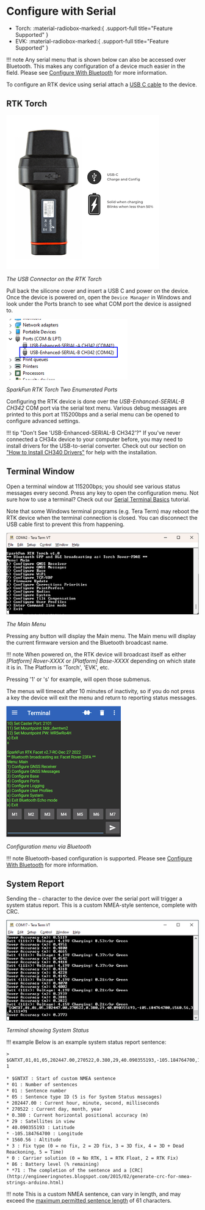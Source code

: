 # Configure with Serial

<!--
Compatibility Icons
====================================================================================

:material-radiobox-marked:{ .support-full title="Feature Supported" }
:material-radiobox-indeterminate-variant:{ .support-partial title="Feature Partially Supported" }
:material-radiobox-blank:{ .support-none title="Feature Not Supported" }
-->

<div class="grid cards fill" markdown>

- Torch: :material-radiobox-marked:{ .support-full title="Feature Supported" }
- EVK: :material-radiobox-marked:{ .support-full title="Feature Supported" }

</div>

!!! note
	Any serial menu that is shown below can also be accessed over Bluetooth. This makes any configuration of a device much easier in the field. Please see [Configure With Bluetooth](configure_with_bluetooth.md) for more information.

To configure an RTK device using serial attach a [USB C cable](https://www.sparkfun.com/products/15425) to the device.

## RTK Torch

[![The USB Connector on the RTK Torch](<img/RTK-Torch_Buttons_Back-Small.png>)](<img/RTK-Torch_Buttons_Back.png>)


*The USB Connector on the RTK Torch*

Pull back the silicone cover and insert a USB C and power on the device. Once the device is powered on, open the `Device Manager` in Windows and look under the Ports branch to see what COM port the device is assigned to.

![SparkFun RTK Torch Two Enumerated Ports](img/Torch/RTK-Torch_Two-COM-Ports.png)

*SparkFun RTK Torch Two Enumerated Ports*

Configuring the RTK device is done over the *USB-Enhanced-SERIAL-B CH342* COM port via the serial text menu. Various debug messages are printed to this port at 115200bps and a serial menu can be opened to configure advanced settings.

!!! tip "Don't See 'USB-Enhanced-SERIAL-B CH342'?"
	If you've never connected a CH34x device to your computer before, you may need to install drivers for the USB-to-serial converter. Check out our section on <a href="https://learn.sparkfun.com/tutorials/sparkfun-serial-basic-ch340c-hookup-guide#drivers-if-you-need-them">"How to Install CH340 Drivers"</a> for help with the installation.

## Terminal Window

Open a terminal window at 115200bps; you should see various status messages every second. Press any key to open the configuration menu. Not sure how to use a terminal? Check out our [Serial Terminal Basics](https://learn.sparkfun.com/tutorials/terminal-basics) tutorial.

Note that some Windows terminal programs (e.g. Tera Term) may reboot the RTK device when the terminal connection is closed. You can disconnect the USB cable first to prevent this from happening.

![Terminal showing the main menu](<img/Terminal/SparkFun RTK Everywhere - Main Menu.png>)

*The Main Menu*

Pressing any button will display the Main menu. The Main menu will display the current firmware version and the Bluetooth broadcast name.

!!! note
	 When powered on, the RTK device will broadcast itself as either *[Platform] Rover-XXXX* or *[Platform] Base-XXXX* depending on which state it is in. The Platform is 'Torch', 'EVK', etc.

Pressing '1' or 's' for example, will open those submenus.

The menus will timeout after 10 minutes of inactivity, so if you do not press a key the device will exit the menu and return to reporting status messages.

![Configuration menu open over Bluetooth](img/Bluetooth/SparkFun%20RTK%20BEM%20-%20Exit%20BEM.png)

*Configuration menu via Bluetooth*

!!! note
	Bluetooth-based configuration is supported. Please see [Configure With Bluetooth](configure_with_bluetooth.md) for more information.

## System Report

Sending the `~` character to the device over the serial port will trigger a system status report. This is a custom NMEA-style sentence, complete with CRC.

![System status NMEA outputted to terminal](<img/Terminal/SparkFun RTK System Status Trigger.png>)

*Terminal showing System Status*

!!! example
	Below is an example system status report sentence:

	> $GNTXT,01,01,05,202447.00,270522,0.380,29,40.090355193,-105.184764700,1560.56,3,0,86*7	1
	
	* $GNTXT : Start of custom NMEA sentence	
	* 01 : Number of sentences	
	* 01 : Sentence number	
	* 05 : Sentence type ID (5 is for System Status messages)	
	* 202447.00 : Current hour, minute, second, milliseconds	
	* 270522 : Current day, month, year	
	* 0.380 : Current horizontal positional accuracy (m)	
	* 29 : Satellites in view	
	* 40.090355193 : Latitude	
	* -105.184764700 : Longitude	
	* 1560.56 : Altitude	
	* 3 : Fix type (0 = no fix, 2 = 2D fix, 3 = 3D fix, 4 = 3D + Dead Reackoning, 5 = Time)	
	* 0 : Carrier solution (0 = No RTK, 1 = RTK Float, 2 = RTK Fix)
	* 86 : Battery level (% remaining)
	* *71 : The completion of the sentence and a [CRC](http://engineeringnotes.blogspot.com/2015/02/generate-crc-for-nmea-strings-arduino.html)

!!! note
	This is a custom NMEA sentence, can vary in length, and may exceed the [maximum permitted sentence length](https://www.nmea.org/Assets/20160520%20txt%20amendment.pdf) of 61 characters.
